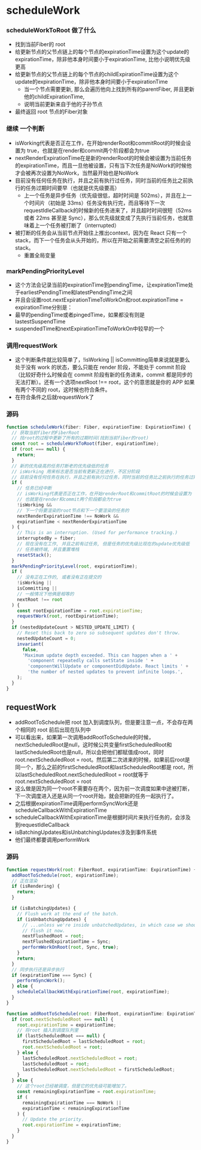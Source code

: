 #	scheduleWork
###		scheduleWorkToRoot 做了什么
+	找到当前Fiber的 root
+	给更新节点的父节点链上的每个节点的expirationTime设置为这个update的expirationTime，除非他本身时间要小于expirationTime, 比他小说明优先级更高
+	给更新节点的父节点链上的每个节点的childExpirationTime设置为这个update的expirationTime，除非他本身时间要小于expirationTime
	-	当一个节点需要更新, 那么会遍历他向上找到所有的parentFiber, 并且更新他的childExpirationTime, 
	- 	说明当前更新来自于他的子孙节点
+	最终返回 root 节点的Fiber对象

###	继续 一个判断
+	isWorking代表是否正在工作，在开始renderRoot和commitRoot的时候会设置为 true，也就是在render和commit两个阶段都会为true
+	nextRenderExpirationTime在是新的renderRoot的时候会被设置为当前任务的expirationTime，而且一旦他被设置，只有当下次任务是NoWork的时候他才会被再次设置为NoWork，当然最开始也是NoWork
+ 	目前没有任何任务在执行，并且之前有执行过任务，同时当前的任务比之前执行的任务过期时间要早（也就是优先级要高）
	-	上一个任务是异步任务（优先级很低，超时时间是 502ms），并且在上一个时间片（初始是 33ms）任务没有执行完，而且等待下一次requestIdleCallback的时候新的任务进来了，并且超时时间很短（52ms 或者 22ms 甚至是 Sync），那么优先级就变成了先执行当前任务，也就意味着上一个任务被打断了（interrupted）
+	被打断的任务会从当前节点开始往上推出context，因为在 React 只有一个stack，而下一个任务会从头开始的，所以在开始之前需要清空之前任务的的stack。
	-	重置全局变量

###	markPendingPriorityLevel
+	这个方法会记录当前的expirationTime到pendingTime，让expirationTime处于earliestPendingTime和latestPendingTime之间
+	并且会设置root.nextExpirationTimeToWorkOn和root.expirationTime = expirationTime分别是：
+	最早的pendingTime或者pingedTime，如果都没有则是lastestSuspendTime
+	suspendedTime和nextExpirationTimeToWorkOn中较早的一个

###	调用requestWork
+	这个判断条件就比较简单了，!isWorking || isCommitting简单来说就是要么处于没有 work 的状态，要么只能在 render 阶段，不能处于 commit 阶段（比较好奇什么时候会在 commit 阶段有新的任务进来，commit 都是同步的无法打断）。还有一个选项nextRoot !== root，这个的意思就是你的 APP 如果有两个不同的 root，这时候也符合条件。
+	在符合条件之后就requestWork了



###	源码
```js
function scheduleWork(fiber: Fiber, expirationTime: ExpirationTime) {
  // 获取当前fiber的FiberRoot
  // 找root的过程中更新了所有的过期时间(找到当前fiber的root)
  const root = scheduleWorkToRoot(fiber, expirationTime);
  if (root === null) {
    return;
  }
  // 新的优先级高的任务打断老的优先级低的任务
  // isWorking 用来标志是否当前有更新正在进行，不区分阶段
  // 目前没有任何任务在执行，并且之前有执行过任务，同时当前的任务比之前执行的任务过期时间要早（也就是优先级要高）
  if (
    // 任务已经中断
    // isWorking代表是否正在工作，在开始renderRoot和commitRoot的时候会设置为 true，
    // 也就是在render和commit两个阶段都会为true
    !isWorking &&
    // 下一个将要渲染的root节点和下一个要渲染的任务的
    nextRenderExpirationTime !== NoWork &&
    expirationTime < nextRenderExpirationTime
  ) {
    // This is an interruption. (Used for performance tracking.)
    interruptedBy = fiber;
    // 现在没有在工作, 并且之前有过任务, 但是任务的优先级比现在的update优先级低
    // 任务被终端, 并且重置堆栈
    resetStack();
  }
  markPendingPriorityLevel(root, expirationTime);
  if (
    // 没有正在工作的, 或者没有正在提交的
    !isWorking ||
    isCommitting ||
    // 一般情况下他俩是相等的
    nextRoot !== root
  ) {
    const rootExpirationTime = root.expirationTime;
    requestWork(root, rootExpirationTime);
  }
  if (nestedUpdateCount > NESTED_UPDATE_LIMIT) {
    // Reset this back to zero so subsequent updates don't throw.
    nestedUpdateCount = 0;
    invariant(
      false,
      'Maximum update depth exceeded. This can happen when a ' +
        'component repeatedly calls setState inside ' +
        'componentWillUpdate or componentDidUpdate. React limits ' +
        'the number of nested updates to prevent infinite loops.',
    );
  }
}
```

##	requestWork
+	addRootToSchedule把 root 加入到调度队列，但是要注意一点，不会存在两个相同的 root 前后出现在队列中
+	可以看出来，如果第一次调用addRootToSchedule的时候，nextScheduledRoot是null，这时候公共变量firstScheduledRoot和lastScheduledRoot也是null，所以会把他们都赋值成root，同时root.nextScheduledRoot = root。然后第二次进来的时候，如果前后root是同一个，那么之前的firstScheduledRoot和lastScheduledRoot都是 root，所以lastScheduledRoot.nextScheduledRoot = root就等于root.nextScheduledRoot = root
+	这么做是因为同一个root不需要存在两个，因为前一次调度如果中途被打断，下一次调度进入还是从同一个root开始，就会把新的任务一起执行了。
+	之后根据expirationTime调用performSyncWork还是scheduleCallbackWithExpirationTime
+	scheduleCallbackWithExpirationTime是根据时间片来执行任务的，会涉及到requestIdleCallback
+	isBatchingUpdates和isUnbatchingUpdates涉及到事件系统
+	他们最终都要调用performWork



###	源码
```js
function requestWork(root: FiberRoot, expirationTime: ExpirationTime) {
  addRootToSchedule(root, expirationTime);
  // 正在渲染
  if (isRendering) {
    return;
  }

  if (isBatchingUpdates) {
    // Flush work at the end of the batch.
    if (isUnbatchingUpdates) {
      // ...unless we're inside unbatchedUpdates, in which case we should
      // flush it now.
      nextFlushedRoot = root;
      nextFlushedExpirationTime = Sync;
      performWorkOnRoot(root, Sync, true);
    }
    return;
  }
  // 同步执行还是异步执行
  if (expirationTime === Sync) {
    performSyncWork();
  } else {
    scheduleCallbackWithExpirationTime(root, expirationTime);
  }
}

function addRootToSchedule(root: FiberRoot, expirationTime: ExpirationTime) {
  if (root.nextScheduledRoot === null) {
    root.expirationTime = expirationTime;
    // 将root 插入到调度队列里
    if (lastScheduledRoot === null) {
      firstScheduledRoot = lastScheduledRoot = root;
      root.nextScheduledRoot = root;
    } else {
      lastScheduledRoot.nextScheduledRoot = root;
      lastScheduledRoot = root;
      lastScheduledRoot.nextScheduledRoot = firstScheduledRoot;
    }
  } else {
    // 这个root已经被调度，但是它的优先级可能增加了。
    const remainingExpirationTime = root.expirationTime;
    if (
      remainingExpirationTime === NoWork ||
      expirationTime < remainingExpirationTime
    ) {
      // Update the priority.
      root.expirationTime = expirationTime;
    }
  }
}
```































